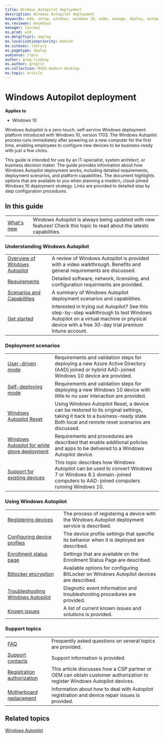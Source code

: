 ```yaml
---
title: Windows Autopilot deployment
description: Windows Autopilot deployment
keywords: mdm, setup, windows, windows 10, oobe, manage, deploy, autopilot, ztd, zero-touch, partner, msfb, intune
ms.reviewer: mniehaus
manager: laurawi
ms.prod: w10
ms.mktglfcycl: deploy
ms.localizationpriority: medium
ms.sitesec: library
ms.pagetype: deploy
audience: itproauthor: greg-lindsay
ms.author: greglin
ms.collection: M365-modern-desktop
ms.topic: article
---
```



# Windows Autopilot deployment

**Applies to**

-   Windows 10

Windows Autopilot is a zero-touch, self-service Windows deployment platform introduced with Windows 10, version 1703. The Windows Autopilot process runs immediately after powering on a new computer for the first time, enabling employees to configure new devices to be business-ready with just a few clicks.  

This guide is intended for use by an IT-specialist, system architect, or business decision maker. The guide provides information about how Windows Autopilot deployment works, including detailed requirements, deployment scenarios, and platform capabilities. The document highlights options that are available to you when planning a modern, cloud-joined Windows 10 deployment strategy. Links are provided to detailed step by step configuration procedures.

## In this guide

<table border="0">
<tr><td><a href="windows-autopilot-whats-new.md">What's new</a> <td>Windows Autopilot is always being updated with new features! Check this topic to read about the latests capabilities.
</table>

### Understanding Windows Autopilot

<table>
<tr><td><a href="windows-autopilot.md">Overview of Windows Autopilot</a><td>A review of Windows Autopilot is provided with a video walkthrough. Benefits and general requirements are discussed.
<tr><td><a href="windows-autopilot-requirements.md">Requirements</a><td>Detailed software, network, licensiing, and configuration requirments are provided.
<tr><td><a href="windows-autopilot-scenarios.md">Scenarios and Capabilities</a><td>A summary of Windows Autopilot deployment scenarios and capabilities.
<tr><td><a href="demonstrate-deployment-on-vm.md">Get started</a><td>Interested in trying out Autopilot? See this step-by-step walkthrough to test Windows Autopilot on a virtual machine or physical device with a free 30-day trial premium Intune account.
</table>

### Deployment scenarios

<table>
<tr><td><a href="user-driven.md">User-driven mode</a><td>Requirements and validation steps for deploying a new Azure Active Directory (AAD) joined or hybrid AAD-joined Windows 10 device are provided.
<tr><td><a href="self-deploying.md">Self-deploying mode</a><td>Requirements and validation steps for deploying a new Windows 10 device with little to no user interaction are provided.
<tr><td><a href="windows-autopilot-reset.md">Windows Autopilot Reset</a><td>Using Windows Autopilot Reset, a device can be restored to its original settings, taking it back to a business-ready state. Both local and remote reset scenarios are discussed.
<tr><td><a href="white-glove.md">Windows Autopilot for white glove deployment</a><td>Requirements and procedures are described that enable additional policies and apps to be delivered to a Windows Autopilot device.
<tr><td><a href="existing-devices.md">Support for existing devices</a><td>This topic describes how Windows Autopilot can be used to convert Windows 7 or Windows 8.1 domain-joined computers to AAD-joined computers running Windows 10.
</table>

### Using Windows Autopilot

<table>
<tr><td><a href="add-devices.md">Registering devices</a><td>The process of registering a device with the Windows Autopilot deployment service is described.
<tr><td><a href="profiles.md">Configuring device profiles</a><td>The device profile settings that specifie its behavior when it is deployed are described.
<tr><td><a href="enrollment-status.md">Enrollment status page</a><td>Settings that are available on the Enrollment Status Page are described.
<tr><td><a href="bitlocker.md">Bitlocker encryption</a><td> Available options for configuring BitLocker on Windows Autopilot devices are described.
<tr><td><a href="troubleshooting.md">Troubleshooting Windows Autopilot</a><td>Diagnotic event information and troubleshooting procedures are provided.
<tr><td><a href="known-issues.md">Known issues</a><td>A list of current known issues and solutions is provided.
</table>

### Support topics

<table>
<tr><td><a href="autopilot-faq.md">FAQ</a><td>Frequently asked questions on several topics are provided.
<tr><td><a href="autopilot-support.md">Support contacts</a><td>Support information is provided.
<tr><td><a href="registration-auth.md">Registration authorization</a><td>This article discusses how a CSP partner or OEM can obtain customer authorization to register Windows Autopilot devices.
<tr><td><a href="autopilot-mbr.md">Motherboard replacement</a><td>Information about how to deal with Autopilot registration and device repair issues is provided.
</table>

## Related topics

[Windows Autopilot](https://www.microsoft.com/windowsforbusiness/windows-autopilot)
